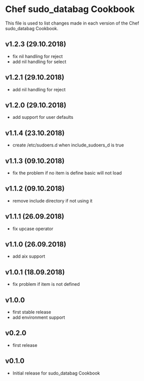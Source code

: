# Chef sudo_databag Cookbook

This file is used to list changes made in each version of the Chef sudo_databag Cookbook.

## v1.2.3 (29.10.2018)

- fix nil handling for reject
- add nil handling for select

## v1.2.1 (29.10.2018)

- add nil handling for reject

## v1.2.0 (29.10.2018)

- add support for user defaults

## v1.1.4 (23.10.2018)

- create /etc/sudoers.d when include_sudoers_d is true

## v1.1.3 (09.10.2018)

- fix the problem if no item is define basic will not load

## v1.1.2 (09.10.2018)

- remove include directory if not using it

## v1.1.1 (26.09.2018)

- fix upcase operator

## v1.1.0 (26.09.2018)

- add aix support

## v1.0.1 (18.09.2018)

- fix problem if item is not defined

## v1.0.0

- first stable release
- add environment support

## v0.2.0

- first release

## v0.1.0

- Initial release for sudo_databag Cookbook
